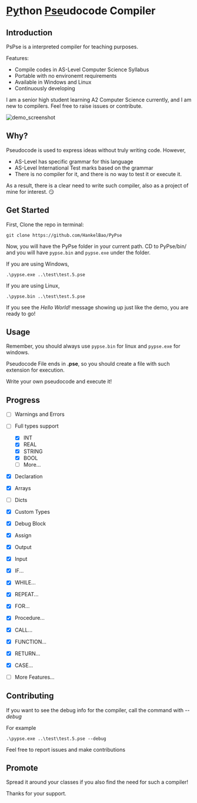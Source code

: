 # [Py](#)thon [Pse](#)udocode Compiler

## Introduction

PsPse is a interpreted compiler for teaching purposes.

Features:

* Compile codes in AS-Level Computer Science Syllabus
* Portable with no environemt requirements
* Available in Windows and Linux
* Continuously developing

I am a senior high student learning A2 Computer Science currently, and I am new to compilers. Feel free to raise issues or contribute.

![demo_screenshot](screenshots/demo_screenshot.png)

## Why?

Pseudocode is used to express ideas without truly writing code. However,

* AS-Level has specific grammar for this language
* AS-Level International Test marks based on the grammar
* There is no compiler for it, and there is no way to test it or execute it.

As a result, there is a clear need to write such compiler, also as a project of mine for interest. :smirk:

## Get Started

First, Clone the repo in terminal:

```
git clone https://github.com/HankelBao/PyPse
```

Now, you will have the PyPse folder in your current path. CD to PyPse/bin/ and you will have `pypse.bin` and `pypse.exe` under the folder.

If you are using Windows, 

```
.\pypse.exe ..\test\test.5.pse
```

If you are using Linux, 

```
.\pypse.bin ..\test\test.5.pse
```

If you see the *Hello World!* message showing up just like the demo, you are ready to go!

## Usage

Remember, you should always use `pypse.bin` for linux and `pypse.exe` for windows.

Pseudocode File ends in **.pse**, so you should create a file with such extension for execution.

Write your own pseudocode and execute it!

## Progress

- [ ] Warnings and Errors
- [ ] Full types support
    - [x] INT
    - [x] REAL
    - [x] STRING
    - [x] BOOL
    - [ ] More...
- [x] Declaration
- [x] Arrays
- [ ] Dicts
- [x] Custom Types
- [x] Debug Block
- [x] Assign
- [x] Output
- [x] Input
- [x] IF...
- [x] WHILE...
- [x] REPEAT...
- [x] FOR...
- [x] Procedure...
- [x] CALL...
- [x] FUNCTION...
- [x] RETURN...
- [x] CASE...
- [ ] More Features...


## Contributing

If you want to see the debug info for the compiler, call the command with *--debug*

For example

```
.\pypse.exe ..\test\test.5.pse --debug
```

Feel free to report issues and make contributions

## Promote

Spread it around your classes if you also find the need for such a compiler!

Thanks for your support.
